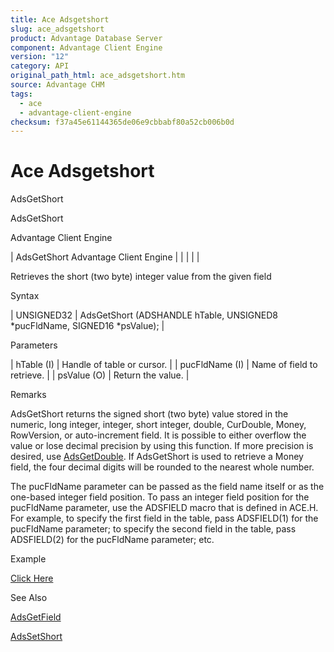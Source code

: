 ```yaml
---
title: Ace Adsgetshort
slug: ace_adsgetshort
product: Advantage Database Server
component: Advantage Client Engine
version: "12"
category: API
original_path_html: ace_adsgetshort.htm
source: Advantage CHM
tags:
  - ace
  - advantage-client-engine
checksum: f37a45e61144365de06e9cbbabf80a52cb006b0d
---
```


# Ace Adsgetshort

AdsGetShort

AdsGetShort

Advantage Client Engine

| AdsGetShort  Advantage Client Engine |  |  |  |  |

Retrieves the short (two byte) integer value from the given field

Syntax

| UNSIGNED32 | AdsGetShort (ADSHANDLE hTable,  UNSIGNED8 \*pucFldName,  SIGNED16 \*psValue); |

Parameters

| hTable (I) | Handle of table or cursor. |
| pucFldName (I) | Name of field to retrieve. |
| psValue (O) | Return the value. |

Remarks

AdsGetShort returns the signed short (two byte) value stored in the numeric, long integer, integer, short integer, double, CurDouble, Money, RowVersion, or auto-increment field. It is possible to either overflow the value or lose decimal precision by using this function. If more precision is desired, use [AdsGetDouble](ace_adsgetdouble.md). If AdsGetShort is used to retrieve a Money field, the four decimal digits will be rounded to the nearest whole number.

The pucFldName parameter can be passed as the field name itself or as the one-based integer field position. To pass an integer field position for the pucFldName parameter, use the ADSFIELD macro that is defined in ACE.H. For example, to specify the first field in the table, pass ADSFIELD(1) for the pucFldName parameter; to specify the second field in the table, pass ADSFIELD(2) for the pucFldName parameter; etc.

Example

[Click Here](ace_more_examples.md#adsgetshortexample)

See Also

[AdsGetField](ace_adsgetfield.md)

[AdsSetShort](ace_adssetshort.md)
